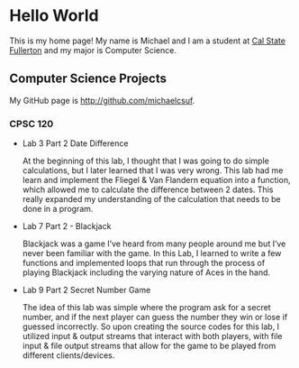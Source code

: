 # Hello World

This is my home page! My name is Michael and I am a student at
[Cal State Fullerton](http://www.fullertonedu/) and my major is
Computer Science.

## Computer Science Projects

My GitHub page is http://github.com/michaelcsuf.

### CPSC 120

* Lab 3 Part 2 Date Difference

	At the beginning of this lab, I thought that I was going to do simple calculations, but I later learned that I was very wrong. This lab had me learn and implement the Fliegel & Van Flandern equation into a function, which allowed me to calculate the difference between 2 dates. This really expanded my understanding of the calculation that needs to be done in a program.

* Lab 7 Part 2 - Blackjack

	Blackjack was a game I’ve heard from many people around me but I’ve never been familiar with the game. In this Lab, I learned to write a few functions and implemented loops that run through the process of playing Blackjack including the varying nature of Aces in the hand.

* Lab 9 Part 2 Secret Number Game

	The idea of this lab was simple where the program ask for a secret number, and if the next player can guess the number they win or lose if guessed incorrectly. So upon creating the source codes for this lab, I utilized input & output streams that interact with both players, with file input & file output streams that allow for the game to be played from different clients/devices.